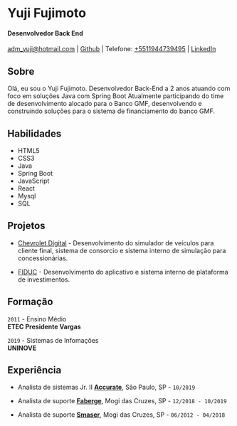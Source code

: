 # Yuji Fujimoto

#### Desenvolvedor Back End

[adm_yuji@hotmail.com](mailto:adm_yuji@hotmail.com) | [Github](http://github.com/kyuji10) | Telefone: [+5511944739495](tel:+551194739495) | [LinkedIn]( https://www.linkedin.com/in/yuji-fujimoto-98311ba3/)


## Sobre

Olá, eu sou o Yuji Fujimoto.
Desenvolvedor Back-End a 2 anos atuando com foco em soluções Java com Spring Boot
Atualmente participando do time de desenvolvimento alocado para o Banco GMF, desenvolvendo e construindo soluções para o sistema de financiamento do banco GMF.

## Habilidades

*   HTML5
*   CSS3
*   Java
*   Spring Boot
*   JavaScript
*   React
*   Mysql
*   SQL

## Projetos

* [Chevrolet Digital](https://chevroletdigital.com.br/) - Desenvolvimento do simulador de veículos para cliente final, sistema de consorcio e sistema interno de simulação para concessionárias.

* [FIDUC](https://www.fiduc.com.br/) - Desenvolvimento do aplicativo e sistema interno de plataforma de investimentos.


## Formação

`2011` - Ensino Médio  
 **ETEC Presidente Vargas**

`2019` - Sistemas de Infomações  
 **UNINOVE**

## Experiência

*   Analista de sistemas Jr. II **[Accurate](http://www.accurate.com.br)**, São Paulo, SP - `10/2019`

*   Analista de suporte **[Faberge](http://grupofaberge.com/)**, Mogi das Cruzes, SP - `12/2018 - 10/2019`

*   Analista de suporte **[Smaser](http://www.smaser.com.br/)**, Mogi das Cruzes, SP - `06/2012 - 04/2018`

